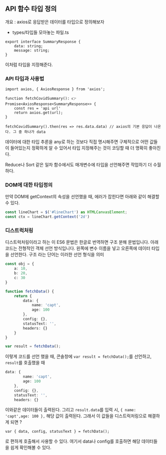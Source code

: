 ## API 함수 타입 정의

개요 : axios로 응답받은 데이터를 타입으로 정의해보자

- types/타입들 모아놓는 파일.ts
```
export interface SummaryResponse {
    data: string;
    message: string;
}
```

이처럼 타입을 지정해준다.


### API 타입과 사용법

```
import axios, { AxiosResponse } from 'axios';

function fetchCovidSummary(): 👉Promise<AxiosResponse<SummaryResponse>> {
    const res = 'api url'
    return axios.get(url);
}

fetchCovidSummary().then(res => res.data.data) // axios의 기본 응답이 나온다. 그 중 하나가 data
```

데이터에 대한 타입 추론을 any로 하는 것보다 직접 명시해주면 구체적으로 어떤 값들이 들어있는지 정확하게 알 수 있어서 타입 지정해주는 것이 코딩할 때 더 명확히 좋아진다.

Reduce나 Sort 같은 일차 함수에서도 매개변수에 타입을 선언해주면 작업하기 더 수월하다.


### DOM에 대한 타입정의

만약 DOM에 getContext의 속성을 선언했을 때, 에러가 잡힌다면 아래와 같이 해결할 수 있다.

```typescript
const lineChart = $('#lineChart') as HTMLCanvasElement;
const ctx = lineChart.getContext('2d')
```

### 디스트럭처링

디스트럭처링이라고 하는 이 ES6 문법은 한글로 번역하면 구조 분해 문법입니다.
아래 코드는 전형적인 객체 선언 방식입니다. 왼쪽에 변수 이름을 넣고 오른쪽에 데이터 타입을 선언한다. 구조 라는 단어는 이러한 선언 형식을 의미


```typescript
const obj = {
    a: 10,
    b: 20,
    c: 30
}
```

```typescript
function fetchData() {
    return {
        data: {
            name: 'capt',
            age: 100
        },
        config: {},
        statusText: '',
        headers: {}
    }
}

var result = fetchData();
```
이렇게 코드를 선언 했을 때, 콘솔창에 `var result = fetchData();`를 선언하고, `result`를 호출했을 때

```typescript
data: {
        name: 'capt',
        age: 100
    },
    config: {},
    statusText: '',
    headers: {}
```

이와같은 데이터들이 출력된다. 그리고 `result.data`를 입력 시, `{ name: 'capt',age: 100
    },` 해당 값이 출력된다. 그래서 이 값들을 디스트럭처링으로 해결하게 되면 ?


```
var { data, config, statusText } = fetchData();
```

로 편하게 호출해서 사용할 수 있다. 여기서 data나 config를 호출하면 해당 데이터들을 쉽게 확인해볼 수 있다.